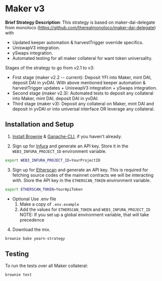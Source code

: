 # Maker v3
**Brief Strategy Description**:
This strategy is based on maker-dai-delegate from monoloco (https://github.com/therealmonoloco/maker-dai-delegate) with
- Updated keeper automation & harvestTrigger override specifics.
- UniswapV3 integration.
- ySwaps integration.
- Automated testing for all maker collateral for want token universality. 

Stages of the strategy to go from v2.1 to v3:
- First stage (maker v2.2 -- current): Deposit YFI into Maker, mint DAI, deposit DAI in yvDAI. With above mentioned keeper automation & harvestTrigger updates + UniswapV3 integration + ySwaps integration.
- Second stage (maker v2.3): Automated tests to deposit any collateral into Maker, mint DAI, deposit DAI in yvDAI.
- Third stage (maker v3): Deposit any collateral on Maker, mint DAI and deposit in yvDAI or into universal interface OR leverage any collateral. 

## Installation and Setup

1. [Install Brownie](https://eth-brownie.readthedocs.io/en/stable/install.html) & [Ganache-CLI](https://github.com/trufflesuite/ganache-cli), if you haven't already.

2. Sign up for [Infura](https://infura.io/) and generate an API key. Store it in the `WEB3_INFURA_PROJECT_ID` environment variable.

```bash
export WEB3_INFURA_PROJECT_ID=YourProjectID
```

3. Sign up for [Etherscan](www.etherscan.io) and generate an API key. This is required for fetching source codes of the mainnet contracts we will be interacting with. Store the API key in the `ETHERSCAN_TOKEN` environment variable.

```bash
export ETHERSCAN_TOKEN=YourApiToken
```

- Optional Use .env file
  1. Make a copy of `.env.example`
  2. Add the values for `ETHERSCAN_TOKEN` and `WEB3_INFURA_PROJECT_ID`
     NOTE: If you set up a global environment variable, that will take precedence

4. Download the mix.

```bash
brownie bake yearn-strategy
```

## Testing

To run the tests over all Maker collateral:

```
brownie test
```

